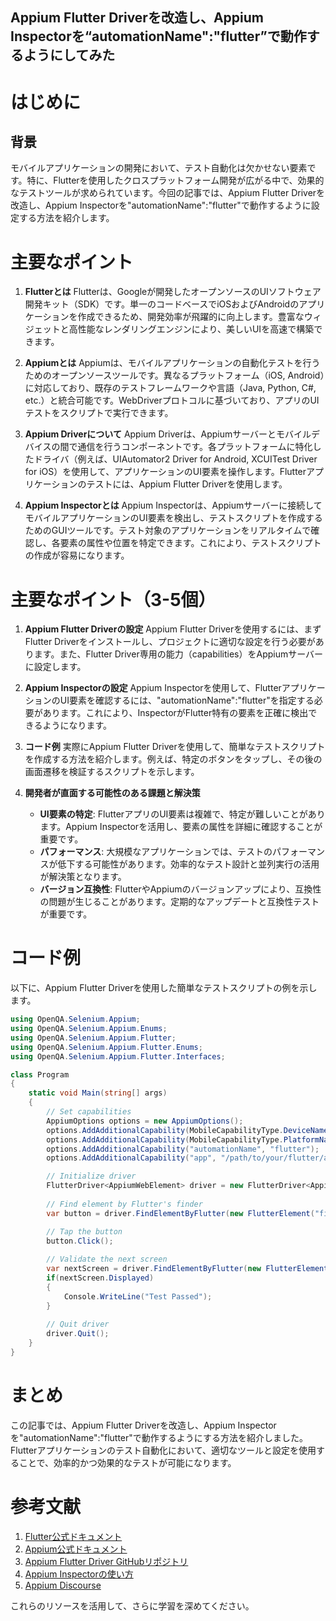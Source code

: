 ## Appium Flutter Driverを改造し、Appium Inspectorを“automationName":"flutter”で動作するようにしてみた

# はじめに

## 背景
モバイルアプリケーションの開発において、テスト自動化は欠かせない要素です。特に、Flutterを使用したクロスプラットフォーム開発が広がる中で、効果的なテストツールが求められています。今回の記事では、Appium Flutter Driverを改造し、Appium Inspectorを"automationName":"flutter"で動作するように設定する方法を紹介します。

# 主要なポイント

1. **Flutterとは**
   Flutterは、Googleが開発したオープンソースのUIソフトウェア開発キット（SDK）です。単一のコードベースでiOSおよびAndroidのアプリケーションを作成できるため、開発効率が飛躍的に向上します。豊富なウィジェットと高性能なレンダリングエンジンにより、美しいUIを高速で構築できます。

2. **Appiumとは**
   Appiumは、モバイルアプリケーションの自動化テストを行うためのオープンソースツールです。異なるプラットフォーム（iOS, Android）に対応しており、既存のテストフレームワークや言語（Java, Python, C#, etc.）と統合可能です。WebDriverプロトコルに基づいており、アプリのUIテストをスクリプトで実行できます。

3. **Appium Driverについて**
   Appium Driverは、Appiumサーバーとモバイルデバイスの間で通信を行うコンポーネントです。各プラットフォームに特化したドライバ（例えば、UIAutomator2 Driver for Android, XCUITest Driver for iOS）を使用して、アプリケーションのUI要素を操作します。Flutterアプリケーションのテストには、Appium Flutter Driverを使用します。

4. **Appium Inspectorとは**
   Appium Inspectorは、Appiumサーバーに接続してモバイルアプリケーションのUI要素を検出し、テストスクリプトを作成するためのGUIツールです。テスト対象のアプリケーションをリアルタイムで確認し、各要素の属性や位置を特定できます。これにより、テストスクリプトの作成が容易になります。

# 主要なポイント（3-5個）

1. **Appium Flutter Driverの設定**
   Appium Flutter Driverを使用するには、まずFlutter Driverをインストールし、プロジェクトに適切な設定を行う必要があります。また、Flutter Driver専用の能力（capabilities）をAppiumサーバーに設定します。

2. **Appium Inspectorの設定**
   Appium Inspectorを使用して、FlutterアプリケーションのUI要素を確認するには、"automationName":"flutter"を指定する必要があります。これにより、InspectorがFlutter特有の要素を正確に検出できるようになります。

3. **コード例**
   実際にAppium Flutter Driverを使用して、簡単なテストスクリプトを作成する方法を紹介します。例えば、特定のボタンをタップし、その後の画面遷移を検証するスクリプトを示します。

4. **開発者が直面する可能性のある課題と解決策**
    - **UI要素の特定**: FlutterアプリのUI要素は複雑で、特定が難しいことがあります。Appium Inspectorを活用し、要素の属性を詳細に確認することが重要です。
    - **パフォーマンス**: 大規模なアプリケーションでは、テストのパフォーマンスが低下する可能性があります。効率的なテスト設計と並列実行の活用が解決策となります。
    - **バージョン互換性**: FlutterやAppiumのバージョンアップにより、互換性の問題が生じることがあります。定期的なアップデートと互換性テストが重要です。

# コード例

以下に、Appium Flutter Driverを使用した簡単なテストスクリプトの例を示します。

```csharp
using OpenQA.Selenium.Appium;
using OpenQA.Selenium.Appium.Enums;
using OpenQA.Selenium.Appium.Flutter;
using OpenQA.Selenium.Appium.Flutter.Enums;
using OpenQA.Selenium.Appium.Flutter.Interfaces;

class Program
{
    static void Main(string[] args)
    {
        // Set capabilities
        AppiumOptions options = new AppiumOptions();
        options.AddAdditionalCapability(MobileCapabilityType.DeviceName, "emulator-5554");
        options.AddAdditionalCapability(MobileCapabilityType.PlatformName, "Android");
        options.AddAdditionalCapability("automationName", "flutter");
        options.AddAdditionalCapability("app", "/path/to/your/flutter/app.apk");

        // Initialize driver
        FlutterDriver<AppiumWebElement> driver = new FlutterDriver<AppiumWebElement>(new Uri("http://127.0.0.1:4723/wd/hub"), options);
        
        // Find element by Flutter's finder
        var button = driver.FindElementByFlutter(new FlutterElement("finder_text").WithText("Login"));

        // Tap the button
        button.Click();
        
        // Validate the next screen
        var nextScreen = driver.FindElementByFlutter(new FlutterElement("finder_text").WithText("Welcome"));
        if(nextScreen.Displayed)
        {
            Console.WriteLine("Test Passed");
        }
        
        // Quit driver
        driver.Quit();
    }
}
```

# まとめ

この記事では、Appium Flutter Driverを改造し、Appium Inspectorを"automationName":"flutter"で動作するようにする方法を紹介しました。Flutterアプリケーションのテスト自動化において、適切なツールと設定を使用することで、効率的かつ効果的なテストが可能になります。

# 参考文献

1. [Flutter公式ドキュメント](https://flutter.dev/docs)
2. [Appium公式ドキュメント](http://appium.io/docs/en/about-appium/intro/)
3. [Appium Flutter Driver GitHubリポジトリ](https://github.com/truongsinh/appium-flutter-driver)
4. [Appium Inspectorの使い方](https://appium.io/docs/en/about-appium/intro/)
5. [Appium Discourse](https://discuss.appium.io/)

これらのリソースを活用して、さらに学習を深めてください。